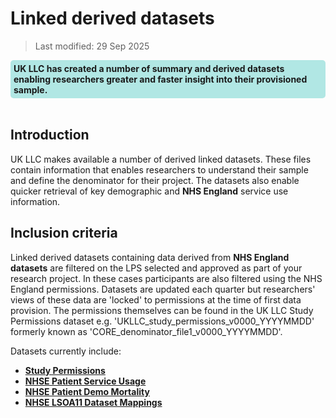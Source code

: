 # Linked derived datasets
>Last modified: 29 Sep 2025
<div style="background-color: rgba(0, 178, 169, 0.3); padding: 5px; border-radius: 5px;"><strong>UK LLC has created a number of summary and derived datasets enabling researchers greater and faster insight into their provisioned sample.</strong></div>  
<br>

## Introduction 
UK LLC makes available a number of derived linked datasets. These files contain information that enables researchers to understand their sample and define the denominator for their project. The datasets also enable quicker retrieval of key demographic and **NHS England** service use information. 

## Inclusion criteria
Linked derived datasets containing data derived from **NHS England datasets** are filtered on the LPS selected and approved as part of your research project. In these cases participants are also filtered using the NHS England permissions. Datasets are updated each quarter but researchers' views of these data are 'locked' to permissions at the time of first data provision. The permissions themselves can be found in the UK LLC Study Permissions dataset e.g. 'UKLLC_study_permissions_v0000_YYYYMMDD' formerly known as 'CORE_denominator_file1_v0000_YYYYMMDD'. 

Datasets currently include:
* [**Study Permissions**](../Linked_derived/study_permissions.md)
* [**NHSE Patient Service Usage**](../Linked_derived/nhse_patient_service_usage.md)
* [**NHSE Patient Demo Mortality**](../Linked_derived/nhse_patient_demo_mortality.md)
* [**NHSE LSOA11 Dataset Mappings**](../Linked_derived/nhse_lsoa11_dataset_mapping.md)